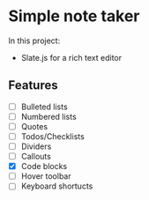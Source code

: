 # Simple note taker

In this project:

- Slate.js for a rich text editor

## Features

- [ ] Bulleted lists
- [ ] Numbered lists
- [ ] Quotes
- [ ] Todos/Checklists
- [ ] Dividers
- [ ] Callouts
- [x] Code blocks
- [ ] Hover toolbar
- [ ] Keyboard shortucts
